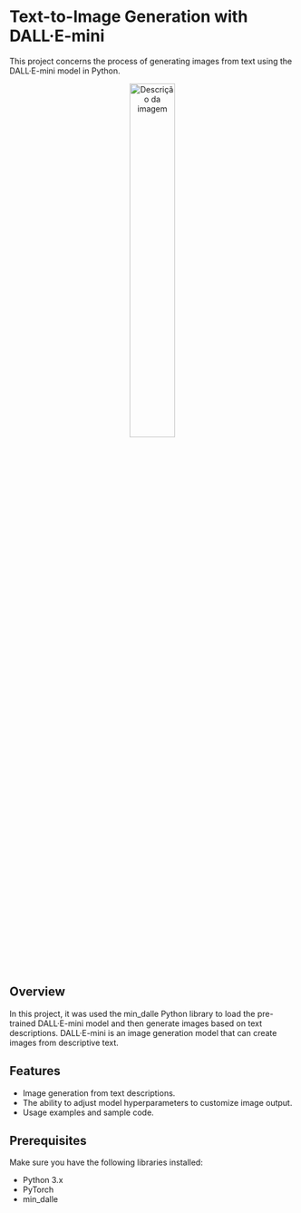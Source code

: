 # Text-to-Image Generation with DALL·E-mini
This project concerns the process of generating images from text using the DALL·E-mini model in Python. <br>
<div align="center">
  <img src="https://github.com/Mariana-Alvim/image-from-text/assets/104532249/0bc52e72-c56c-4eb1-abd6-a07628e1c696" alt="Descrição da imagem" width="40%">
</div>

## Overview

In this project, it was used the min_dalle Python library to load the pre-trained DALL·E-mini model and then generate images based on text descriptions. DALL·E-mini is an image generation model that can create images from descriptive text.

## Features

- Image generation from text descriptions.
- The ability to adjust model hyperparameters to customize image output.
- Usage examples and sample code.

## Prerequisites

Make sure you have the following libraries installed:

- Python 3.x
- PyTorch
- min_dalle
